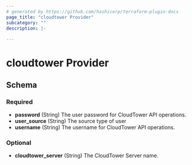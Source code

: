 ```yaml
---
# generated by https://github.com/hashicorp/terraform-plugin-docs
page_title: "cloudtower Provider"
subcategory: ""
description: |-
  
---
```


# cloudtower Provider





<!-- schema generated by tfplugindocs -->
## Schema

### Required

- **password** (String) The user password for CloudTower API operations.
- **user_source** (String) The source type of user
- **username** (String) The username for CloudTower API operations.

### Optional

- **cloudtower_server** (String) The CloudTower Server name.
